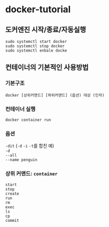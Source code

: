 # docker-tutorial

## 도커엔진 시작/종료/자동실행
```
sudo systemctl start docker
sudo systemctl stop docker
sudo systemctl enbale docke
```

## 컨테이너의 기본적인 사용방법
### 기본구조
`docker [상위커맨드] [하위커맨드] (옵션) 대상 (인자)`<br>

### 컨테이너 실행
`docker container run`

### 옵션
`-dit` (`-d` `-i` `-t`를 합친 예)<br>
`-d`<br>
`--all`<br>
`--name penguin`<br>

### 상위 커맨드: `container`
`start`<br>
`stop`<br>
`create`<br>
`run`<br>
`rm`<br>
`exec`<br>
`ls`<br>
`cp`<br>
`commit`<br>